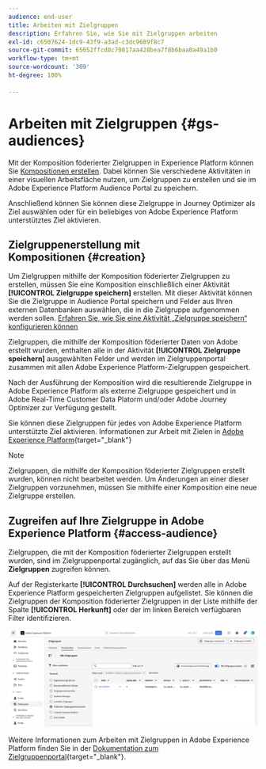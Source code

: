 ```yaml
---
audience: end-user
title: Arbeiten mit Zielgruppen
description: Erfahren Sie, wie Sie mit Zielgruppen arbeiten
exl-id: c6507624-1dc9-43f9-a3ad-c3dc9689f8c7
source-git-commit: 65052ffcd8c70817aa428bea7f8b6baa0a49a1b0
workflow-type: tm+mt
source-wordcount: '309'
ht-degree: 100%

---
```


# Arbeiten mit Zielgruppen {#gs-audiences}

Mit der Komposition föderierter Zielgruppen in Experience Platform können Sie [Kompositionen erstellen](../compositions/gs-compositions.md). Dabei können Sie verschiedene Aktivitäten in einer visuellen Arbeitsfläche nutzen, um Zielgruppen zu erstellen und sie im Adobe Experience Platform Audience Portal zu speichern.

Anschließend können Sie können diese Zielgruppe in Journey Optimizer als Ziel auswählen oder für ein beliebiges von Adobe Experience Platform unterstütztes Ziel aktivieren.

## Zielgruppenerstellung mit Kompositionen {#creation}

Um Zielgruppen mithilfe der Komposition föderierter Zielgruppen zu erstellen, müssen Sie eine Komposition einschließlich einer Aktivität **[!UICONTROL Zielgruppe speichern]** erstellen. Mit dieser Aktivität können Sie die Zielgruppe in Audience Portal speichern und Felder aus Ihren externen Datenbanken auswählen, die in die Zielgruppe aufgenommen werden sollen. [Erfahren Sie, wie Sie eine Aktivität „Zielgruppe speichern“ konfigurieren können](../compositions/activities/save-audience.md)

Zielgruppen, die mithilfe der Komposition föderierter Daten von Adobe erstellt wurden, enthalten alle in der Aktivität **[!UICONTROL Zielgruppe speichern]** ausgewählten Felder und werden im Zielgruppenportal zusammen mit allen Adobe Experience Platform-Zielgruppen gespeichert. 

Nach der Ausführung der Komposition wird die resultierende Zielgruppe in Adobe Experience Platform als externe Zielgruppe gespeichert und in Adobe Real-Time Customer Data Platorm und/oder Adobe Journey Optimizer zur Verfügung gestellt. 

Sie können diese Zielgruppen für jedes von Adobe Experience Platform unterstützte Ziel aktivieren. Informationen zur Arbeit mit Zielen in [Adobe Experience Platform](https://experienceleague.adobe.com/de/docs/experience-platform/destinations/home){target="_blank"}

>[!NOTE]
>
>Zielgruppen, die mithilfe der Komposition föderierter Zielgruppen erstellt wurden, können nicht bearbeitet werden. Um Änderungen an einer dieser Zielgruppen vorzunehmen, müssen Sie mithilfe einer Komposition eine neue Zielgruppe erstellen.

## Zugreifen auf Ihre Zielgruppe in Adobe Experience Platform {#access-audience}

Zielgruppen, die mit der Komposition föderierter Zielgruppen erstellt wurden, sind im Zielgruppenportal zugänglich, auf das Sie über das Menü **Zielgruppen** zugreifen können.

Auf der Registerkarte **[!UICONTROL Durchsuchen]** werden alle in Adobe Experience Platform gespeicherten Zielgruppen aufgelistet. Sie können die Zielgruppen der Komposition föderierter Zielgruppen in der Liste mithilfe der Spalte **[!UICONTROL Herkunft]** oder der im linken Bereich verfügbaren Filter identifizieren.

![](assets/audiences-list.png)

Weitere Informationen zum Arbeiten mit Zielgruppen in Adobe Experience Platform finden Sie in der [Dokumentation zum Zielgruppenportal](https://experienceleague.adobe.com/de/docs/experience-platform/segmentation/ui/audience-portal){target="_blank"}.

<!-- add link to this donc once published: https://jira.corp.adobe.com/browse/PLAT-198674-->